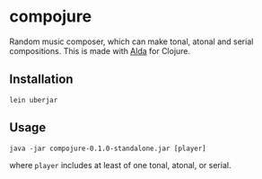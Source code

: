 # compojure

Random music composer, which can make tonal, atonal and serial compositions. This is made with [Alda](https://github.com/alda-lang/alda) for Clojure.

## Installation

```lein uberjar```

## Usage

```java -jar compojure-0.1.0-standalone.jar [player]```

where ```player``` includes at least of one tonal, atonal, or serial.
